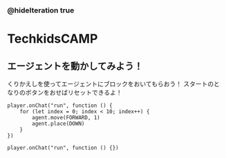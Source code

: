 ### @hideIteration true
# TechkidsCAMP

## エージェントを動かしてみよう！

くりかえしを使ってエージェントにブロックをおいてもらおう！
スタートのとなりのボタンをおせばリセットできるよ！

```ghost
player.onChat("run", function () {
    for (let index = 0; index < 10; index++) {
        agent.move(FORWARD, 1)
        agent.place(DOWN)
    }
})

```

```template
player.onChat("run", function () {})
```